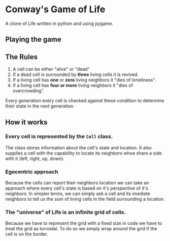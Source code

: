 # Conway's Game of Life

A clone of Life written in python and using pygame.

## Playing the game



## The Rules

1. A cell can be either "alive" or "dead"
2. If a dead cell is surrounded by **three** living cells it is revived.
3. If a living cell has **one** or **zero** living neighbors it "dies of loneliness".
4. If a living cell has **four or more** living neighbors it "dies of overcrowding".

Every generation every cell is checked against these condition to determine their state in the next generation.

## How it works

### Every cell is represented by the `Cell` class.

The class stores information about the cell's state and location. It also supplies a cell with the capability to locate its neighbors whoe share a side with it (left, right, up, down).

### Egocentric approach

Because the cells can report their neighbors location we can take an approach where every cell's state is based on it's perspective of it's neighbors. In simpler terms, we can simply ask a cell and its imediate neighbors to tell us the sum of living cells in the field surrounding a location.

### The "universe" of Life is an infinite grid of cells.

Because we have to represent the grid with a fixed size in code we have to treat the grid as torroidal. To do so we simply wrap around the grid if the cell is on the border.



